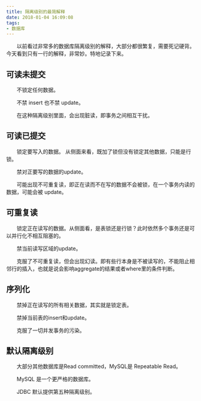 ```yaml
---
title: 隔离级别的最简解释
date: 2018-01-04 16:09:08
tags:
- 数据库
---
```

&emsp;&emsp;以前看过非常多的数据库隔离级别的解释，大部分都很繁复，需要死记硬背。今天看到只有一行的解释，非常妙。特地记录下来。

## 可读未提交 ##

&emsp;&emsp;不锁定任何数据。

&emsp;&emsp;不禁 insert 也不禁 update。

&emsp;&emsp;在这种隔离级别里面，会出现脏读，即事务之间相互干扰。


## 可读已提交 ##

&emsp;&emsp;锁定要写入的数据。 从侧面来看，既加了锁但没有锁定其他数据，只能是行锁。

&emsp;&emsp;禁对正要写的数据的update。

&emsp;&emsp;可能出现不可重复读，即正在读而不在写的数据不会被锁，在一个事务内读的数据，可能会被 update。

## 可重复读 ##

&emsp;&emsp;锁定正在读写的数据。从侧面看，是表锁还是行锁？此时依然多个事务还是可以并行化不相互阻塞的。

&emsp;&emsp;禁当前读写区域的update。

&emsp;&emsp;克服了不可重复读，但会出现幻读。即有些行本身是不被读写的，不能阻止相邻行的插入，也就是说会影响aggregate的结果或者where里的条件判断。

## 序列化 ##

&emsp;&emsp;禁掉正在读写的所有相关数据，其实就是锁定表。

&emsp;&emsp;禁掉当前表的insert和update。

&emsp;&emsp;克服了一切并发事务的污染。


## 默认隔离级别 ##

&emsp;&emsp;大部分其他数据库是Read committed，MySQL是 Repeatable Read。

&emsp;&emsp;MySQL 是一个更严格的数据库。

&emsp;&emsp;JDBC 默认提供第五种隔离级别。